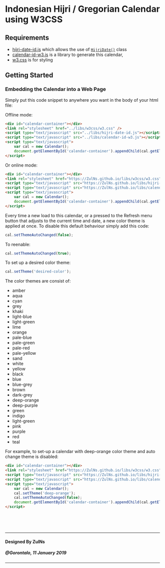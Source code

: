 # Indonesian Hijri / Gregorian Calendar using W3CSS

## Requirements
- [hijri-date-id.js](../libs/hijri-date-id.js) which allows the use of [`HijriDate()`](hijri-date-api-doc.md) class
- [calendar-id-w3.js](../libs/calendar-id-w3.js) is a library to generate this calendar,
- [w3.css](../libs/w3css/w3.css) is for styling

## Getting Started

### Embedding the Calendar into a Web Page
Simply put this code snippet to anywhere you want in the body of your html file:

Offline mode:

```html
<div id="calendar-container"></div>
<link rel="stylesheet" href="../libs/w3css/w3.css" />
<script type="text/javascript" src="../libs/hijri-date-id.js"></script>
<script type="text/javascript" src="../libs/calendar-id-w3.js"></script>
<script type="text/javascript">
    var cal = new Calendar();
    document.getElementById('calendar-container').appendChild(cal.getElement());
</script>
```

Or online mode:

```html
<div id="calendar-container"></div>
<link rel="stylesheet" href="https://ZulNs.github.io/libs/w3css/w3.css" />
<script type="text/javascript" src="https://ZulNs.github.io/libs/hijri-date-id.js"></script>
<script type="text/javascript" src="https://ZulNs.github.io/libs/calendar-id-w3.js"></script>
<script type="text/javascript">
    var cal = new Calendar();
    document.getElementById('calendar-container').appendChild(cal.getElement());
</script>
```

Every time a new load to this calendar, or a pressed to the Refresh menu button
that adjusts to the current time and date, a new color theme is applied at once.
To disable this default behaviour simply add this code:

```javascript
cal.setThemeAutoChanged(false);
```

To reenable:

```javascript
cal.setThemeAutoChanged(true);
```

To set up a desired color theme:

```javascript
cal.setTheme('desired-color');
```

The color themes are consist of:
- amber
- aqua
- cyan
- grey
- khaki
- light-blue
- light-green
- lime
- orange
- pale-blue
- pale-green
- pale-red
- pale-yellow
- sand
- white
- yellow
- black
- blue
- blue-grey
- brown
- dark-grey
- deep-orange
- deep-purple
- green
- indigo
- light-green
- pink
- purple
- red
- teal

For example, to set-up a calendar with deep-orange color theme and auto change theme is disabled:

```html
<div id="calendar-container"></div>
<link rel="stylesheet" href="https://ZulNs.github.io/libs/w3css/w3.css" />
<script type="text/javascript" src="https://ZulNs.github.io/libs/hijri-date-id.js"></script>
<script type="text/javascript" src="https://ZulNs.github.io/libs/calendar-id-w3.js"></script>
<script type="text/javascript">
    var cal = new Calendar();
    cal.setTheme('deep-orange');
    cal.setThemeAutoChanged(false);
    document.getElementById('calendar-container').appendChild(cal.getElement());
</script>
```

&nbsp;

&nbsp;

---
#### Designed By ZulNs
##### @Gorontalo, 11 January 2019
---
